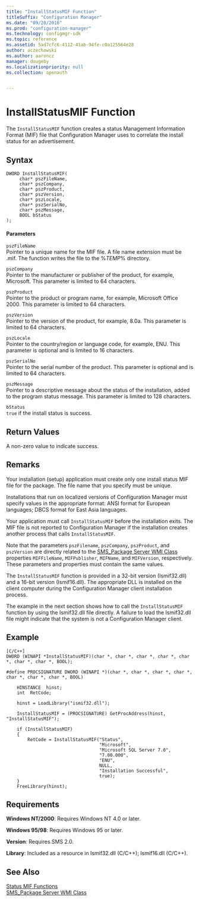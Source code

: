 ```yaml
---
title: "InstallStatusMIF Function"
titleSuffix: "Configuration Manager"
ms.date: "09/20/2016"
ms.prod: "configuration-manager"
ms.technology: configmgr-sdk
ms.topic: reference
ms.assetid: 5ad7cfc6-4112-41ab-94fe-c0a125564e28
author: aczechowski
ms.author: aaroncz
manager: dougeby
ms.localizationpriority: null
ms.collection: openauth


---
```

# InstallStatusMIF Function
The `InstallStatusMIF` function creates a status Management Information Format (MIF) file that Configuration Manager uses to correlate the install status for an advertisement.  

## Syntax  

```  
DWORD InstallStatusMIF(  
     char* pszFileName,  
     char* pszCompany,  
     char* pszProduct,  
     char* pszVersion,  
     char* pszLocale,  
     char* pszSerialNo,  
     char* pszMessage,  
     BOOL bStatus  
);  
```  

#### Parameters  
 `pszFileName`  
 Pointer to a unique name for the MIF file. A file name extension must be .mif. The function writes the file to the %*TEMP*% directory.  

 `pszCompany`  
 Pointer to the manufacturer or publisher of the product, for example, Microsoft. This parameter is limited to 64 characters.  

 `pszProduct`  
 Pointer to the product or program name, for example, Microsoft Office 2000. This parameter is limited to 64 characters.  

 `pszVersion`  
 Pointer to the version of the product, for example, 8.0a. This parameter is limited to 64 characters.  

 `pszLocale`  
 Pointer to the country/region or language code, for example, ENU. This parameter is optional and is limited to 16 characters.  

 `pszSerialNo`  
 Pointer to the serial number of the product. This parameter is optional and is limited to 64 characters.  

 `pszMessage`  
 Pointer to a descriptive message about the status of the installation, added to the program status message. This parameter is limited to 128 characters.  

 `bStatus`  
 `true` if the install status is success.  

## Return Values  
 A non-zero value to indicate success.  

## Remarks  
 Your installation (setup) application must create only one install status MIF file for the package. The file name that you specify must be unique.  

 Installations that run on localized versions of Configuration Manager must specify values in the appropriate format: ANSI format for European languages; DBCS format for East Asia languages.  

 Your application must call `InstallStatusMIF` before the installation exits. The MIF file is not reported to Configuration Manager if the installation creates another process that calls `InstallStatusMIF`.  

 Note that the parameters `pszFilename`, `pszCompany`, `pszProduct`, and `pszVersion` are directly related to the [SMS_Package Server WMI Class](../../../../../develop/reference/core/servers/configure/sms_package-server-wmi-class.md) properties `MIFFileName`, `MIFPublisher`, `MIFName`, and `MIFVersion`, respectively. These parameters and properties must contain the same values.  

 The `InstallStatusMIF` function is provided in a 32-bit version (Ismif32.dll) and a 16-bit version (Ismif16.dll). The appropriate DLL is installed on the client computer during the Configuration Manager client installation process.  

 The example in the next section shows how to call the `InstallStatusMIF` function by using the Ismif32.dll file directly. A failure to load the Ismif32.dll file might indicate that the system is not a Configuration Manager client.  

## Example  

```  
[C/C++]  
DWORD (WINAPI *InstallStatusMIF)(char *, char *, char *, char *, char *, char *, char *, BOOL);  

#define PROCSIGNATURE DWORD (WINAPI *)(char *, char *, char *, char *, char *, char *, char *, BOOL)  

    HINSTANCE  hinst;  
    int  RetCode;  

    hinst = LoadLibrary("ismif32.dll");  

    InstallStatusMIF = (PROCSIGNATURE) GetProcAddress(hinst, "InstallStatusMIF");  

    if (InstallStatusMIF)  
    {  
        RetCode = InstallStatusMIF("Status",  
                                   "Microsoft",  
                                   "Microsoft SQL Server 7.0",  
                                   "7.00.000",  
                                   "ENU",  
                                   NULL,  
                                   "Installation Successful",  
                                   true);  
    }  
    FreeLibrary(hinst);   
```  

## Requirements  
 **Windows NT/2000**: Requires Windows NT 4.0 or later.  

 **Windows 95/98**: Requires Windows 95 or later.  

 **Version**: Requires SMS 2.0.  

 **Library**: Included as a resource in Ismif32.dll (C/C++); Ismif16.dll (C/C++).  

## See Also  
 [Status MIF Functions](../../../../../develop/reference/core/servers/manage/status-mif-functions.md)   
 [SMS_Package Server WMI Class](../../../../../develop/reference/core/servers/configure/sms_package-server-wmi-class.md)
